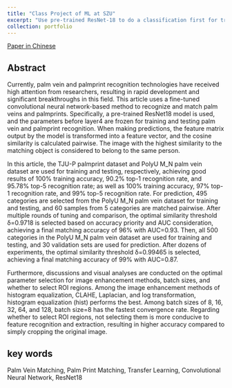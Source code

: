 ```yaml
---
title: "Class Project of ML at SZU"
excerpt: "Use pre-trained ResNet-18 to do a classification first for training, then use the well-trained model to do a matching task<br/><img src='/images/palmvein_500x300.png'>"
collection: portfolio
---
```

[Paper in Chinese](https://ianzou2000.github.io/files/%E5%A4%A7%E4%BD%9C%E4%B8%9A%E8%AE%BA%E6%96%87_%E9%82%B9%E6%9D%B0_2019193009.pdf)

## Abstract
Currently, palm vein and palmprint recognition technologies have received high attention from researchers, resulting in rapid development and significant breakthroughs in this field. This article uses a fine-tuned convolutional neural network-based method to recognize and match palm veins and palmprints. Specifically, a pre-trained ResNet18 model is used, and the parameters before layer4 are frozen for training and testing palm vein and palmprint recognition. When making predictions, the feature matrix output by the model is transformed into a feature vector, and the cosine similarity is calculated pairwise. The image with the highest similarity to the matching object is considered to belong to the same person.

In this article, the TJU-P palmprint dataset and PolyU M_N palm vein dataset are used for training and testing, respectively, achieving good results of 100% training accuracy, 90.2% top-1 recognition rate, and 95.78% top-5 recognition rate; as well as 100% training accuracy, 97% top-1 recognition rate, and 99% top-5 recognition rate. For prediction, 495 categories are selected from the PolyU M_N palm vein dataset for training and testing, and 60 samples from 5 categories are matched pairwise. After multiple rounds of tuning and comparison, the optimal similarity threshold δ=0.9718 is selected based on accuracy priority and AUC consideration, achieving a final matching accuracy of 96% with AUC=0.93. Then, all 500 categories in the PolyU M_N palm vein dataset are used for training and testing, and 30 validation sets are used for prediction. After dozens of experiments, the optimal similarity threshold δ=0.99465 is selected, achieving a final matching accuracy of 99% with AUC=0.87.

Furthermore, discussions and visual analyses are conducted on the optimal parameter selection for image enhancement methods, batch sizes, and whether to select ROI regions. Among the image enhancement methods of histogram equalization, CLAHE, Laplacian, and log transformation, histogram equalization (hist) performs the best. Among batch sizes of 8, 16, 32, 64, and 128, batch size=8 has the fastest convergence rate. Regarding whether to select ROI regions, not selecting them is more conducive to feature recognition and extraction, resulting in higher accuracy compared to simply cropping the original image.

## key words
Palm Vein Matching, Palm Print Matching, Transfer Learning, Convolutional Neural Network, ResNet18
